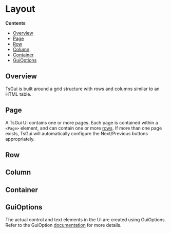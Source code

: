 # Layout

**Contents**
* [Overview](#overview)
* [Page](#page)
* [Row](#row)
* [Column](#column)
* [Container](#container)
* [GuiOptions](#guioptions)

## Overview
TsGui is built around a grid structure with rows and columns similar to an HTML table.

## Page
A TsGui UI contains one or more pages. Each page is contained within a ```<Page>``` element, and can contain one or more [rows](#row). If more than one page exists, TsGui will automatically configure the Next/Previous buttons appropriately. 


## Row

## Column

## Container

## GuiOptions
The actual control and text elements in the UI are created using GuiOptions. Refer to the GuiOption [documentation](/documentation/options/README.md) for more details.
